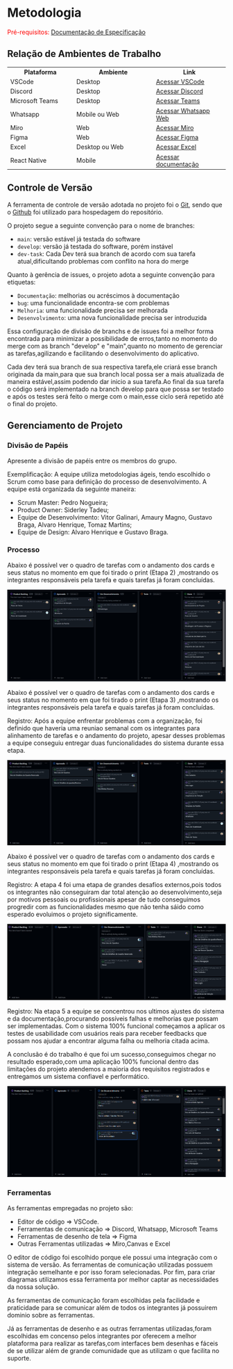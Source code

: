 
# Metodologia

<span style="color:red">Pré-requisitos: <a href="2-Especificação do Projeto.md"> Documentação de Especificação</a></span>

## Relação de Ambientes de Trabalho

<table> <tbody> <tr align=center> <td width="250px"><b>Plataforma</b></td> <td width="350px"><b>Ambiente</b></td> <td width="250px"><b>Link</b></td> </tr> <tr> <td>VSCode</td> <td>Desktop</td> <td><a href="https://code.visualstudio.com" target="_blank">Acessar VSCode</a></td> </tr> <tr> <td>Discord</td> <td>Desktop</td> <td><a href="https://discord.com" target="_blank">Acessar Discord</a></td> </tr> <tr> <td>Microsoft Teams</td> <td>Desktop</td> <td><a href="https://www.microsoft.com/pt-br/microsoft-teams/free" target="_blank">Acessar Teams</a></td> </tr> <tr> <td>Whatsapp</td> <td>Mobile ou Web</td> <td><a href="https://web.whatsapp.com/" target="_blank">Acessar Whatsapp Web</a></td> </tr> <tr> <td>Miro</td> <td>Web</td> <td><a href="https://miro.com/pt/" target="_blank">Acessar Miro</a></td> </tr> <tr> <td>Figma</td> <td>Web</td> <td><a href="https://www.figma.com" target="_blank">Acessar Figma</a></td> </tr> <tr> <td>Excel</td> <td>Desktop ou Web</td> <td><a href="https://www.office.com" target="_blank">Acessar Excel</a></td> </tr> <tr> <td>React Native</td> <td>Mobile</td> <td><a href="https://reactnative.dev/" target="_blank">Acessar documentação</a></td> </tr> </tbody> </table>

## Controle de Versão

A ferramenta de controle de versão adotada no projeto foi o
[Git](https://git-scm.com/), sendo que o [Github](https://github.com)
foi utilizado para hospedagem do repositório.

O projeto segue a seguinte convenção para o nome de branches:

- `main`: versão estável já testada do software
- `develop`: versão já testada do software, porém instável
- `dev-task`: Cada Dev terá sua branch de acordo com sua tarefa atual,dificultando problemas com conflito na hora do merge

Quanto à gerência de issues, o projeto adota a seguinte convenção para
etiquetas:

- `Documentação`: melhorias ou acréscimos à documentação
- `bug`: uma funcionalidade encontra-se com problemas
- `Melhoria`: uma funcionalidade precisa ser melhorada
- `Desenvolvimento`: uma nova funcionalidade precisa ser introduzida

Essa configuração de divisão de branchs e de issues foi a melhor forma encontrada para minimizar a possibilidade de erros,tanto no momento do merge com as branch "develop" e "main",quanto no momento de gerenciar as tarefas,agilizando e facilitando o desenvolvimento do aplicativo.

Cada dev terá sua branch de sua respectiva tarefa,ele criará esse branch originada da main,para que sua branch local possa ser a mais atualizada de maneira estável,assim podendo dar inicio a sua tarefa.Ao final da sua tarefa o código será implementado na branch develop para que possa ser testado e após os testes será feito o merge com o main,esse ciclo será repetido até o final do projeto.


## Gerenciamento de Projeto

### Divisão de Papéis

Apresente a divisão de papéis entre os membros do grupo.

Exemplificação: A equipe utiliza metodologias ágeis, tendo escolhido o Scrum como base para definição do processo de desenvolvimento. A equipe está organizada da seguinte maneira:
- Scrum Master: Pedro Nogueira;
- Product Owner: Siderley Tadeu;
- Equipe de Desenvolvimento: Vitor Galinari, Amaury Magno, Gustavo Braga, Alvaro Henrique, Tomaz Martins;
- Equipe de Design: Alvaro Henrique e Gustavo Braga.

### Processo

Abaixo é possível ver o quadro de tarefas com o andamento dos cards e seus status no momento em que foi tirado o print (Etapa 2) ,mostrando os integrantes responsáveis pela tarefa e quais tarefas já foram concluídas.

<div align="center"><img src="./img/etapa2.PNG"  title="Quadro Etapa 2"></div>



Abaixo é possível ver o quadro de tarefas com o andamento dos cards e seus status no momento em que foi tirado o print (Etapa 3) ,mostrando os integrantes responsáveis pela tarefa e quais tarefas já foram concluídas.

Registro: Após a equipe enfrentar problemas com a organização, foi definido que haveria uma reuniao semanal com os integrantes para alinhamento de tarefas e o andamento do projeto, apesar desses problemas a equipe conseguiu entregar duas funcionalidades do sistema durante essa etapa. 

<div align="center"><img src="./img/Etapa3.jpg"  title="Quadro Etapa 3"></div>



Abaixo é possível ver o quadro de tarefas com o andamento dos cards e seus status no momento em que foi tirado o print (Etapa 4) ,mostrando os integrantes responsáveis pela tarefa e quais tarefas já foram concluídas.

Registro: A etapa 4 foi uma etapa de grandes desafios externos,pois todos os integrantes não conseguiram dar total atenção ao desenvolvimento,seja por motivos pessoais ou profissionais apesar de tudo conseguimos progredir com as funcionalidades mesmo que não tenha sáido como esperado evoluimos o projeto significamente.

<div align="center"><img src="./img/etapa4.png"  title="Quadro Etapa 4"></div>



Registro: Na etapa 5 a equipe se concentrou nos ultimos ajustes do sistema e da documentação,procurando possíveis falhas e melhorias que possam ser implementadas. Com o sistema 100% funcional começamos a aplicar os testes de usabilidade com usuários reais para receber feedbacks que possam nos ajudar a encontrar alguma falha ou melhoria citada acima.

A conclusão é do trabalho é que foi um sucesso,conseguimos chegar no resultado esperado,com uma aplicação 100% funcional dentro das limitações do projeto atendemos a maioria dos requisitos registrados e entregamos um sistema confiavel e performático.

<div align="center"><img src="./img/etapa5.PNG"  title="Quadro Etapa 5"></div>

### Ferramentas

As ferramentas empregadas no projeto são:

- Editor de código => VSCode.
- Ferramentas de comunicação => Discord, Whatsapp, Microsoft Teams
- Ferramentas de desenho de tela => Figma
- Outras Ferramentas utilizadas => Miro,Canvas e Excel

O editor de código foi escolhido porque ele possui uma integração com o sistema de versão. As ferramentas de comunicação utilizadas possuem integração semelhante e por isso foram selecionadas. Por fim, para criar diagramas utilizamos essa ferramenta por melhor captar as necessidades da nossa solução.

As ferramentas de comunicação foram escolhidas pela facilidade e praticidade para se comunicar além de todos os integrantes já possuirem dominio sobre as ferramentas.

Já as ferramentas de desenho e as outras ferramentas utilizadas,foram escolhidas em concenso pelos integrantes por oferecem a melhor plataforma para realizar as tarefas,com interfaces bem desenhas e fáceis de se utilizar além de grande comunidade que as utilizam o que facilita no suporte.
